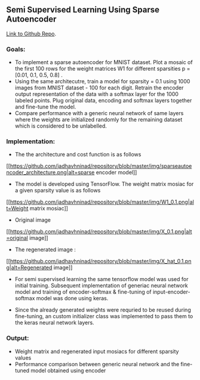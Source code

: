 ## [](#header-2)Semi Supervised Learning Using Sparse Autoencoder
[Link to Github Repo](https://github.com/jadhavhninad/Sparse_autoencoder).

### [](#header-3) Goals:
*   To implement a sparse autoencoder for MNIST dataset. Plot a mosaic of the first 100 rows for the weight matrices W1 for different sparsities p = [0.01, 0.1, 0.5, 0.8] . 
*   Using the same architecutre, train a model for sparsity = 0.1 using 1000 images from MNIST dataset - 100 for each digit. Retrain the encoder output representation of the data with a softmax layer for the 1000 labeled points. Plug original data, encoding and softmax layers together and fine-tune the model. 
*   Compare performance with a generic neural network of same layers where the weights are initialized randomly for the remaining dataset which is considered to be unlabelled.


### [](#header-3) Implementation:
*   The the architecture and cost function is as follows

[[https://github.com/jadhavhninad/repository/blob/master/img/sparseautoencoder_architecture.png|alt=sparse encoder model]]


*   The model is developed using TensorFlow. The weight matrix mosiac for a given sparsity value is as follows

[[https://github.com/jadhavhninad/repository/blob/master/img/W1_0.1.png|alt=Weight matrix mosiac]]

*   Original image

[[https://github.com/jadhavhninad/repository/blob/master/img/X_0.1.png|alt=original image]]

*   The regenerated image :

[[https://github.com/jadhavhninad/repository/blob/master/img/X_hat_0.1.png|alt=Regenerated image]]

*   For semi supervised learning the same tensorflow model was used for initial training. Subsequent implementation of generiac neural network model and training of encoder-softmax & fine-tuning of input-encoder-softmax model was done using keras.

*   Since the already generated weights were requried to be reused during fine-tuning, an custom initializer class was implemented to pass them to the keras neural network layers.

### [](#header-3) Output:
*   Weight matrix and regenerated input mosiacs for different sparsity values 
*   Performance comparison between generic neural network and the fine-tuned model obtained using encoder

